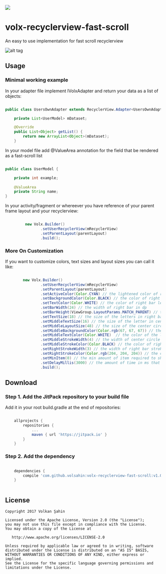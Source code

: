 [![](https://jitpack.io/v/volsahin/volx-recyclerview-fast-scroll.svg)](https://jitpack.io/#volsahin/volx-recyclerview-fast-scroll)

# volx-recyclerview-fast-scroll
An easy to use implementation for fast scroll recyclerview


![alt tag](http://i.imgur.com/yQat7Nj.gif)
## Usage

### Minimal working example

In your adapter file implement IVolxAdapter and return your data as a list of objects:

```java

public class UsersOwnAdapter extends RecyclerView.Adapter<UsersOwnAdapter.ViewHolder> implements IVolxAdapter {

    private List<UserModel> mDataset;

    @Override
    public List<Object> getList() {
        return new ArrayList<Object>(mDataset);
    }

```
In your model file add @ValueArea annotation for the field that be rendered as a fast-scroll list

```java

public class UserModel {

    private int example;
    
    @ValueArea
    private String name;
}

```

In your activity/fragment or whereever you have reference of your  parent frame layout and your recyclerview:

```java

         new Volx.Builder()
                .setUserRecyclerView(mRecyclerView)
                .setParentLayout(parentLayout)
                .build();

```
    
### More On Customization

If you want to customize colors, text sizes and layout sizes you can call it like:

```java

        new Volx.Builder()
                .setUserRecyclerView(mRecyclerView)
                .setParentLayout(parentLayout)
                .setActiveColor(Color.CYAN) // the lightened color of right bar
                .setBackgroundColor(Color.BLACK) // the color of right bar
                .setTextColor(Color.WHITE) // the color of right bar letters
                .setBarWidth(24) // the width of right bar in dp
                .setBarHeight(ViewGroup.LayoutParams.MATCH_PARENT) // the height of right bar in dp
                .setTextSize(18) // the size of the letters in right bar
                .setMiddleTextSize(16) // the size of the letter in center circle
                .setMiddleLayoutSize(48) // the size of the center circle in dp
                .setMiddleBackgroundColor(Color.rgb(67, 67, 67)) // the color of the center circle
                .setMiddleTextColor(Color.WHITE)  // the color of the letter in center circle
                .setMiddleStrokeWidth(4) // the width of center circle stroke in dp
                .setMiddleStrokeColor(Color.BLACK) // the color of right bar stroke
                .setRightStrokeWidth(3) // the width of right bar stroke in dp
                .setRightStrokeColor(Color.rgb(204, 204, 204)) // the color of middle circle stroke
                .setMinItem(0) // the min amount of item required to show right bar
                .setDelayMillis(3000) // the amount of time in ms that closes right bar if there are no interaction
                .build();

```
## Download

### Step 1. Add the JitPack repository to your build file

Add it in your root build.gradle at the end of repositories:

```groovy

	allprojects {
		repositories {
			...
			maven { url 'https://jitpack.io' }
		}
	}
```

### Step 2. Add the dependency

```groovy

	dependencies {
		compile 'com.github.volsahin:volx-recyclerview-fast-scroll:v1.0'
	}
  
```

## License

    Copyright 2017 Volkan Şahin

    Licensed under the Apache License, Version 2.0 (the "License");
    you may not use this file except in compliance with the License.
    You may obtain a copy of the License at

       http://www.apache.org/licenses/LICENSE-2.0

    Unless required by applicable law or agreed to in writing, software
    distributed under the License is distributed on an "AS IS" BASIS,
    WITHOUT WARRANTIES OR CONDITIONS OF ANY KIND, either express or implied.
    See the License for the specific language governing permissions and
    limitations under the License.



